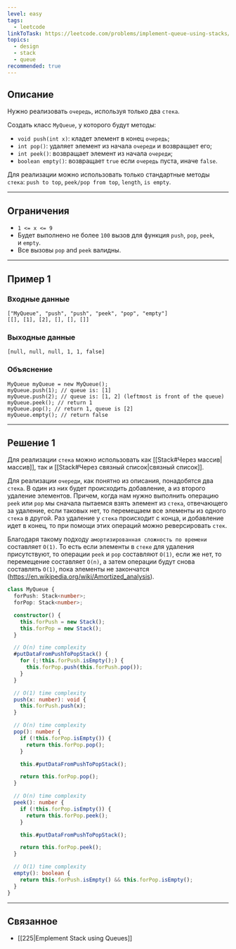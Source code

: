 ```yaml
---
level: easy
tags:
  - leetcode
linkToTask: https://leetcode.com/problems/implement-queue-using-stacks/description/
topics:
  - design
  - stack
  - queue
recommended: true
---
```

## Описание

Нужно реализовать `очередь`, используя только два `стека`.

Создать класс `MyQueue`, у которого будут методы:

- `void push(int x)`: кладет элемент в конец `очередь`;
- `int pop()`: удаляет элемент из начала `очереди` и возвращает его;
- `int peek()`: возвращает элемент из начала `очереди`;
- `boolean empty()`: возвращает `true` если `очередь` пуста, иначе `false`.

Для реализации можно использовать только стандартные методы `стека`: `push to top`, `peek/pop from top`, `length`, `is empty`.

---
## Ограничения

- `1 <= x <= 9`
- Будет выполнено не более `100` вызов для функция `push`, `pop`, `peek`, и `empty`.
- Все вызовы `pop` and `peek` валидны.

---
## Пример 1

### Входные данные

```
["MyQueue", "push", "push", "peek", "pop", "empty"]
[[], [1], [2], [], [], []]
```
### Выходные данные

```
[null, null, null, 1, 1, false]
```
### Объяснение

```
MyQueue myQueue = new MyQueue();
myQueue.push(1); // queue is: [1]
myQueue.push(2); // queue is: [1, 2] (leftmost is front of the queue)
myQueue.peek(); // return 1
myQueue.pop(); // return 1, queue is [2]
myQueue.empty(); // return false
```

---
## Решение 1

Для реализации `стека` можно использовать как [[Stack#Через массив|массив]], так и [[Stack#Через связный список|связный список]].

Для реализации `очереди`, как понятно из описания, понадобятся два `стека`. В один из них будет происходить добавление, а из второго удаление элементов. Причем, когда нам нужно выполнить операцию `peek` или `pop` мы сначала пытаемся взять элемент из `стека`, отвечающего за удаление, если таковых нет, то перемещаем все элементы из одного `стека` в другой. Раз удаление у `стека` происходит с конца, и добавление идет в конец, то при помощи этих операций можно реверсировать `стек`.

Благодаря такому подходу `амортизированная сложность по времени` составляет `O(1)`.
То есть если элементы в `стеке` для удаления присутствуют, то операции `peek` и `pop` составляют `O(1)`, если же нет, то перемещение составляет `O(n)`, а затем операции будут снова составлять `O(1)`, пока элементы не закончатся (https://en.wikipedia.org/wiki/Amortized_analysis).

```typescript
class MyQueue {
  forPush: Stack<number>;
  forPop: Stack<number>;

  constructor() {
    this.forPush = new Stack();
    this.forPop = new Stack();
  }

  // O(n) time complexity
  #putDataFromPushToPopStack() {
    for (;!this.forPush.isEmpty();) {
      this.forPop.push(this.forPush.pop());
    }
  }

  // O(1) time complexity
  push(x: number): void {
    this.forPush.push(x);
  }

  // O(n) time complexity
  pop(): number {
    if (!this.forPop.isEmpty()) {
      return this.forPop.pop();
    }

    this.#putDataFromPushToPopStack();

    return this.forPop.pop();
  }

  // O(n) time complexity
  peek(): number {
    if (!this.forPop.isEmpty()) {
      return this.forPop.peek();
    }

    this.#putDataFromPushToPopStack();

    return this.forPop.peek();
  }

  // O(1) time complexity
  empty(): boolean {
    return this.forPush.isEmpty() && this.forPop.isEmpty();
  }
}
```

---
## Связанное

- [[225|Emplement Stack using Queues]]